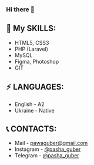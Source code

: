 ### Hi there 👋


## 💪 **My SKILLS**:
- HTML5, CSS3
- PHP (Laravel)
- MySQL
- Figma, Photoshop
- GIT


## ⚡ **LANGUAGES**:
- English - A2
- Ukraine - Native

## 📞 **CONTACTS**:
* Mail - pawaguber@gmail.com
* Instagram - [@pasha_guber](https://www.instagram.com/pasha_guber/)
* Telegram - [@pasha_guber](http://t.me/pasha_guber)

